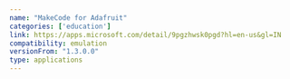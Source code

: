 ```yaml
---
name: "MakeCode for Adafruit"
categories: ['education']
link: https://apps.microsoft.com/detail/9pgzhwsk0pgd?hl=en-us&gl=IN
compatibility: emulation
versionFrom: "1.3.0.0"
type: applications
---
```


